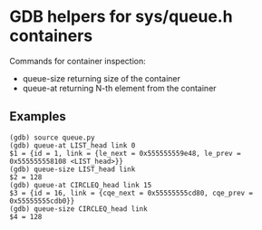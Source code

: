 # GDB helpers for sys/queue.h containers

Commands for container inspection:
 - queue-size returning size of the container
 - queue-at returning N-th element from the container

## Examples
```
(gdb) source queue.py
(gdb) queue-at LIST_head link 0
$1 = {id = 1, link = {le_next = 0x555555559e48, le_prev = 0x555555558108 <LIST_head>}}
(gdb) queue-size LIST_head link
$2 = 128
(gdb) queue-at CIRCLEQ_head link 15
$3 = {id = 16, link = {cqe_next = 0x55555555cd80, cqe_prev = 0x55555555cdb0}}
(gdb) queue-size CIRCLEQ_head link
$4 = 128
```
